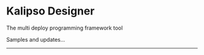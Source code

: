 # Kalipso Designer
The multi deploy programming framework tool

Samples and updates...

**************************************************************************

